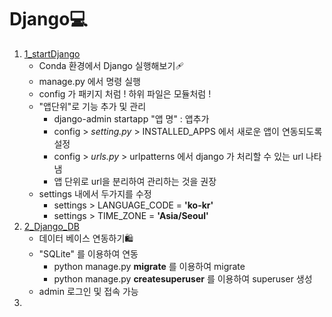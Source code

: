 # Django💻
1. [1_startDjango](./1_startDjango/)
   - Conda 환경에서 Django 실행해보기🩹
   - manage.py 에서 명령 실행
   - config 가 패키지 처럼 ! 하위 파일은 모듈처럼 !
   - "앱단위"로 기능 추가 및 관리 
     - django-admin startapp "앱 명" : 앱추가
     - config > *setting.py* > INSTALLED_APPS 에서 새로운 앱이 연동되도록 설정
     - config > *urls.py* > urlpatterns 에서 django 가 처리할 수 있는 url 나타냄
      - 앱 단위로 url을 분리하여 관리하는 것을 권장
    - settings 내에서 두가지를 수정
      - settings > LANGUAGE_CODE = **'ko-kr'**
      - settings > TIME_ZONE = **'Asia/Seoul'**
2. [2_Django_DB](./2_Django_DB/)
   - 데이터 베이스 연동하기🛍
   - "SQLite" 를 이용하여 연동
     - python manage.py **migrate** 를 이용하여 migrate
     - python manage.py **createsuperuser** 를 이용하여 superuser 생성
   - admin 로그인 및 접속 가능
3. 
